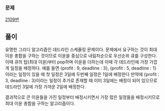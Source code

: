 ### 문제
[2109번](https://www.acmicpc.net/problem/2109)

## 풀이
유명한 그리디 알고리즘인 데드라인 스케쥴링 문제이다. 문제에서 요구하는 것이 최대 이윤 총합을 구하는 것이므로 이윤을 중심으로 내림차순으로 우선순위 큐를 구성한다. 이때 큐의 탑(최대 이윤)부터 pop하며 이윤을 더하는데 이때 각 데드라인에 가장 가깝게 일정을 배정하다. 예를 들면 {profit : 9, deadline : 3}, {profit : 5, deadline : 1} 이라는 일정이 있을 때 첫 일정은 3일에 두번째 일정은 1일에 배정한다 만약에 {profit : 3, deadline : 3}이라는 일정이 추가로 존재할 때 이미 3일에는 배정이 되어 있으므로 데드라인 3일에 가장 가까운 2일에 배정한다.

결과적으로 큰 이윤들을 가진 일정부터 배정시키면서 가장 많은 일정들을 배정시키므로 최대 이윤 총합을 구하는 알고리즘이다.

